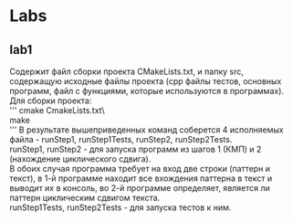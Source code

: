 # Labs
## lab1
Содержит файл сборки проекта CMakeLists.txt, и папку src, содержащую исходные файлы проекта (cpp файлы тестов, основных программ, файл с функциями, которые используются в программах).\
Для сборки проекта:\
'''
cmake CmakeLists.txt\  
make\
'''
В результате вышеприведенных команд соберется 4 исполняемых файла - runStep1, runStep1Tests, runStep2, runStep2Tests.\
runStep1, runStep2 - для запуска программ из шагов 1 (КМП) и 2 (нахождение циклического сдвига).\
В обоих случая программа требует на вход две строки (паттерн и текст), в 1-й программе находит все вхождения паттерна в текст и выводит их в консоль, во 2-й программе определяет, является ли паттерн циклическим сдвигом текста.\
runStep1Tests, runStep2Tests - для запуска тестов к ним.
